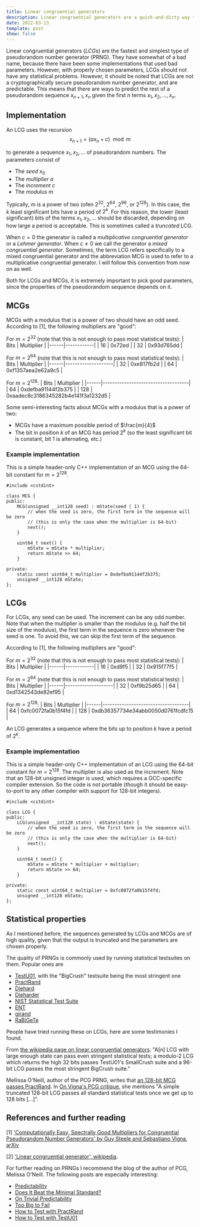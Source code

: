 ```yaml
---
title: Linear congruential generators
description: Linear congruential generators are a quick-and-dirty way to generate pseudorandom numbers.
date: 2022-03-13
template: post
show: false
---
```


Linear congruential generators (*LCG*s) are the fastest and simplest type of pseudorandom number generator (PRNG). They have somewhat of a bad name, because there have been some implementations that used bad parameters. However, with properly chosen parameters, LCGs should not have any statistical problems. However, it should be noted that LCGs are not a cryptographically secure pseudorandom number generator, and are predictable. This means that there are ways to predict the rest of a pseudorandom sequence $x_{n + 1}, x_{n}$ given the first $n$ terms $x_1, x_2, ..., x_n$.


## Implementation

An LCG uses the recursion
$$ x_{n + 1} = (ax_n + c) \mod{m} $$

to generate a sequence $x_1, x_2, ...$ of pseudorandom numbers. The parameters consist of
  - The *seed* $x_0$
  - The *multiplier* $a$
  - The *increment* $c$
  - The *modulus* $m$

Typically, $m$ is a power of two (ofen $2^{32}$, $2^{64}$, $2^{96}$, or $2^{128}$). In this case, the $k$ least significant bits have a period of $2^k$. For this reason, the lower (least significant) bits of the terms $x_1, x_2, ...$ should be discarded, depending on how large a period is acceptable. This is sometimes called a *truncated* LCG.

When $c = 0$ the generator is called a *multiplicative congruential generator* or a *Lehmer generator*. When $c \neq 0$ we call the generator a *mixed congruential generator*. Sometimes, the term LCG refers specifically to a mixed congruential generator and the abbreviation MCG is used to refer to a multiplicative congruential generator. I will follow this convention from now on as well.

Both for LCGs and MCGs, it is extremely important to pick good parameters, since the properties of the pseudorandom sequence depends on it.


## MCGs

MCGs with a modulus that is a power of two should have an odd seed. According to [1], the following multipliers are "good":

For $m = 2^{32}$ (note that this is not enough to pass most statistical tests):
| Bits | Multiplier |
|------|------------|
| 16   | 0x72ed     |
| 32   | 0x93d765dd |

For $m = 2^{64}$ (note that this is not enough to pass most statistical tests):
| Bits | Multiplier         |
|------|--------------------|
| 32   | 0xe817fb2d         |
| 64   | 0xf1357aea2e62a9c5 |

For $m = 2^{128}$:
| Bits | Multiplier                         |
|------|------------------------------------|
| 64   | 0xdefba91144f2b375                 |
| 128  | 0xaadec8c3186345282b4e141f3a1232d5 |

Some semi-interesting facts about MCGs with a modulus that is a power of two:
  - MCGs have a maximum possible period of $\frac{m}{4}$
  - The bit in position $k$ of an MCG has period $2^k$ (so the least significant bit is constant, bit 1 is alternating, etc.)


### Example implementation

This is a simple header-only C++ implementation of an MCG using the 64-bit constant for $m = 2^{128}$.

```
#include <cstdint>

class MCG {
public:
	MCG(unsigned __int128 seed) : mState(seed | 1) {
		// when the seed is zero, the first term in the sequence will be zero
		// (this is only the case when the multiplier is 64-bit)
		next();
	}

	uint64_t next() {
		mState = mState * multiplier;
		return mState >> 64;
	}

private:
	static const uint64_t multiplier = 0xdefba91144f2b375;
	unsigned __int128 mState;
};
```


## LCGs

For LCGs, any seed can be used. The increment can be any odd number. Note that when the multiplier is smaller than the modulus (e.g. half the bit size of the modulus), the first term in the sequence is zero whenever the seed is one. To avoid this, we can skip the first term of the sequence.

According to [1], the following multipliers are "good":

For $m = 2^{32}$ (note that this is not enough to pass most statistical tests):
| Bits | Multiplier |
|------|------------|
| 16   | 0xd9f5     |
| 32   | 0x915f77f5 |

For $m = 2^{64}$ (note that this is not enough to pass most statistical tests):
| Bits | Multiplier         |
|------|--------------------|
| 32   | 0xf9b25d65         |
| 64   | 0xd1342543de82ef95 |

For $m = 2^{128}$:
| Bits | Multiplier                         |
|------|------------------------------------|
| 64   | 0xfc0072fa0b15f4fd                 |
| 128  | 0xdb36357734e34abb0050d0761fcdfc15 |

An LCG generates a sequence where the bits up to position $k$ have a period of $2^k$.


### Example implementation

This is a simple header-only C++ implementation of an LCG using the 64-bit constant for $m = 2^{128}$. The multiplier is also used as the increment. Note that an 128-bit unsigned integer is used, which requires a GCC-specific compiler extension. So the code is not portable (though it should be easy-to-port to any other compiler with support for 128-bit integers).

```
#include <cstdint>

class LCG {
public:
	LCG(unsigned __int128 state) : mState(state) {
		// when the seed is zero, the first term in the sequence will be zero
		// (this is only the case when the multiplier is 64-bit)
		next();
	}

	uint64_t next() {
		mState = mState * multiplier + multiplier;
		return mState >> 64;
	}

private:
	static const uint64_t multiplier = 0xfc0072fa0b15f4fd;
	unsigned __int128 mState;
};
```


## Statistical properties

As I mentioned before, the sequences generated by LCGs and MCGs are of high quality, given that the output is truncated and the parameters are chosen properly.

The quality of PRNGs is commonly used by running statistical testsuites on them. Popular ones are
  - [TestU01](http://simul.iro.umontreal.ca/testu01/tu01.html), with the "BigCrush" testsuite being the most stringent one
  - [PractRand](https://pracrand.sourceforge.net)
  - [Diehard](https://web.archive.org/web/20110226115043/https://stat.fsu.edu/pub/diehard)
  - [Dieharder](https://webhome.phy.duke.edu/~rgb/General/dieharder.php)
  - [NIST Statistical Test Suite](https://github.com/terrillmoore/NIST-Statistical-Test-Suite)
  - [ENT](https://www.fourmilab.ch/random)
  - [gjrand](http://gjrand.sourceforge.net)
  - [RaBiGeTe](http://cristianopi.altervista.org/RaBiGeTe_MT)

People have tried running these on LCGs, here are some testimonies I found.

From [the wikipedia page on linear congruential generators](https://en.wikipedia.org/wiki/Linear_congruential_generator#Advantages_and_disadvantages): "A[n] LCG with large enough state can pass even stringent statistical tests; a modulo-2 LCG which returns the high 32 bits passes TestU01's SmallCrush suite and a 96-bit LCG passes the most stringent BigCrush suite."

Mellissa O'Neill, author of the PCG PRNG, writes that [an 128-bit MCG passes PractRand](https://www.pcg-random.org/posts/128-bit-mcg-passes-practrand.html). In [On Vigna's PCG critique](https://www.pcg-random.org/posts/on-vignas-pcg-critique.html), she mentions "A simple truncated 128-bit LCG passes all standard statistical tests once we get up to 128 bits [...]".


## References and further reading

[1] ['Computationally Easy, Spectrally Good Multipliers for Congruential Pseudorandom Number Generators' by Guy Steele and Sebastiano Vigna, arXiv](https://arxiv.org/abs/2001.05304)

[2] ['Linear congruential generator', wikipedia](https://en.wikipedia.org/wiki/Linear_congruential_generator).

For further reading on PRNGs I recommend the blog of the author of PCG, Melissa O'Neill. The following posts are especially interesting:
  - [Predictability](https://www.pcg-random.org/predictability.html)
  - [Does It Beat the Minimal Standard?](https://www.pcg-random.org/posts/does-it-beat-the-minimal-standard.html)
  - [On Trivial Predictability](https://www.pcg-random.org/posts/on-trivial-predictability.html)
  - [Too Big to Fail](https://www.pcg-random.org/posts/too-big-to-fail.html)
  - [How to Test with PractRand](https://www.pcg-random.org/posts/how-to-test-with-practrand.html)
  - [How to Test with TestU01](https://www.pcg-random.org/posts/how-to-test-with-testu01.html)
